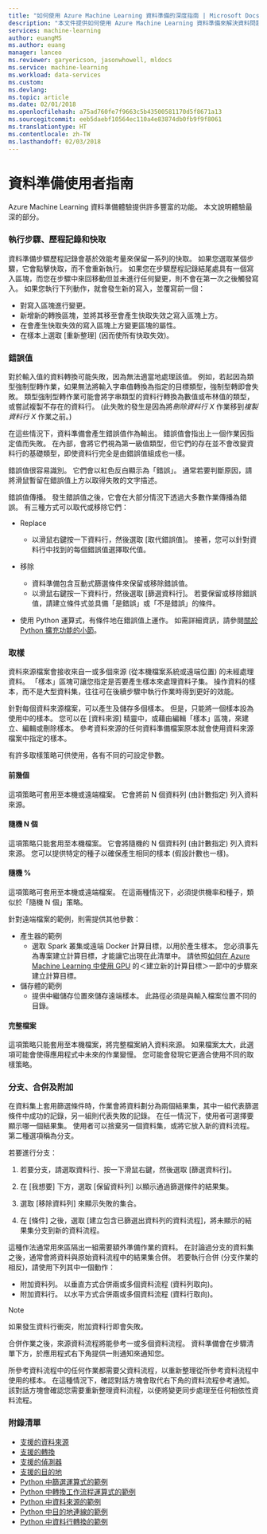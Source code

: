 ```yaml
---
title: "如何使用 Azure Machine Learning 資料準備的深度指南 | Microsoft Docs"
description: "本文件提供如何使用 Azure Machine Learning 資料準備來解決資料問題的概觀和詳細資料"
services: machine-learning
author: euangMS
ms.author: euang
manager: lanceo
ms.reviewer: garyericson, jasonwhowell, mldocs
ms.service: machine-learning
ms.workload: data-services
ms.custom: 
ms.devlang: 
ms.topic: article
ms.date: 02/01/2018
ms.openlocfilehash: a75ad760fe7f9663c5b43500581170d5f8671a13
ms.sourcegitcommit: eeb5daebf10564ec110a4e83874db0fb9f9f8061
ms.translationtype: HT
ms.contentlocale: zh-TW
ms.lasthandoff: 02/03/2018
---
```

# <a name="data-preparations-user-guide"></a>資料準備使用者指南 
Azure Machine Learning 資料準備體驗提供許多豐富的功能。 本文說明體驗最深的部分。

### <a name="step-execution-history-and-caching"></a>執行步驟、歷程記錄和快取 
資料準備步驟歷程記錄會基於效能考量來保留一系列的快取。 如果您選取某個步驟，它會點擊快取，而不會重新執行。 如果您在步驟歷程記錄結尾處具有一個寫入區塊，而您在步驟中來回移動但並未進行任何變更，則不會在第一次之後觸發寫入。 如果您執行下列動作，就會發生新的寫入，並覆寫前一個：

- 對寫入區塊進行變更。
- 新增新的轉換區塊，並將其移至會產生快取失效之寫入區塊上方。
- 在會產生快取失效的寫入區塊上方變更區塊的屬性。
- 在樣本上選取 [重新整理] (因而使所有快取失效)。

### <a name="error-values"></a>錯誤值

對於輸入值的資料轉換可能失敗，因為無法適當地處理該值。 例如，若起因為類型強制型轉作業，如果無法將輸入字串值轉換為指定的目標類型，強制型轉即會失敗。 類型強制型轉作業可能會將字串類型的資料行轉換為數值或布林值的類型，或嘗試複製不存在的資料行。 (此失敗的發生是因為將*刪除資料行 X* 作業移到*複製資料行 X* 作業之前。)

在這些情況下，資料準備會產生錯誤值作為輸出。 錯誤值會指出上一個作業因指定值而失敗。 在內部，會將它們視為第一級值類型，但它們的存在並不會改變資料行的基礎類型，即使資料行完全是由錯誤值組成也一樣。

錯誤值很容易識別。 它們會以紅色反白顯示為「錯誤」。 通常若要判斷原因，請將滑鼠暫留在錯誤值上方以取得失敗的文字描述。

錯誤值傳播。 發生錯誤值之後，它會在大部分情況下透過大多數作業傳播為錯誤。 有三種方式可以取代或移除它們：

* Replace
    -  以滑鼠右鍵按一下資料行，然後選取 [取代錯誤值]。 接著，您可以針對資料行中找到的每個錯誤值選擇取代值。

* 移除
    - 資料準備包含互動式篩選條件來保留或移除錯誤值。
    - 以滑鼠右鍵按一下資料行，然後選取 [篩選資料行]。 若要保留或移除錯誤值，請建立條件式並具備「是錯誤」或「不是錯誤」的條件。

* 使用 Python 運算式，有條件地在錯誤值上運作。 如需詳細資訊，請參閱[關於 Python 擴充功能的小節](data-prep-python-extensibility-overview.md)。

### <a name="sampling"></a>取樣
資料來源檔案會接收來自一或多個來源 (從本機檔案系統或遠端位置) 的未經處理資料。 「樣本」區塊可讓您指定是否要產生樣本來處理資料子集。 操作資料的樣本，而不是大型資料集，往往可在後續步驟中執行作業時得到更好的效能。

針對每個資料來源檔案，可以產生及儲存多個樣本。 但是，只能將一個樣本設為使用中的樣本。 您可以在 [資料來源] 精靈中，或藉由編輯「樣本」區塊，來建立、編輯或刪除樣本。 參考資料來源的任何資料準備檔案原本就會使用資料來源檔案中指定的樣本。

有許多取樣策略可供使用，各有不同的可設定參數。

#### <a name="top"></a>前幾個
這項策略可套用至本機或遠端檔案。 它會將前 N 個資料列 (由計數指定) 列入資料來源。

#### <a name="random-n"></a>隨機 N 個 
這項策略只能套用至本機檔案。 它會將隨機的 N 個資料列 (由計數指定) 列入資料來源。 您可以提供特定的種子以確保產生相同的樣本 (假設計數也一樣)。

#### <a name="random-"></a>隨機 % 
這項策略可套用至本機或遠端檔案。 在這兩種情況下，必須提供機率和種子，類似於「隨機 N 個」策略。

針對遠端檔案的範例，則需提供其他參數：

- 產生器的範例 
  - 選取 Spark 叢集或遠端 Docker 計算目標，以用於產生樣本。 您必須事先為專案建立計算目標，才能讓它出現在此清單中。 請依照[如何在 Azure Machine Learning 中使用 GPU](how-to-use-gpu.md) 的＜建立新的計算目標＞一節中的步驟來建立計算目標。
- 儲存體的範例 
  - 提供中繼儲存位置來儲存遠端樣本。 此路徑必須是與輸入檔案位置不同的目錄。

#### <a name="full-file"></a>完整檔案 
這項策略只能套用至本機檔案，將完整檔案納入資料來源。 如果檔案太大，此選項可能會使得應用程式中未來的作業變慢。 您可能會發現它更適合使用不同的取樣策略。


### <a name="fork-merge-and-append"></a>分支、合併及附加

在資料集上套用篩選條件時，作業會將資料劃分為兩個結果集，其中一組代表篩選條件中成功的記錄，另一組則代表失敗的記錄。 在任一情況下，使用者可選擇要顯示哪一個結果集。 使用者可以捨棄另一個資料集，或將它放入新的資料流程。 第二種選項稱為分支。

若要進行分支： 
1. 若要分支，請選取資料行、按一下滑鼠右鍵，然後選取 [篩選資料行]。

2. 在 [我想要] 下方，選取 [保留資料列] 以顯示通過篩選條件的結果集。

3. 選取 [移除資料列] 來顯示失敗的集合。

4. 在 [條件] 之後，選取 [建立包含已篩選出資料列的資料流程]，將未顯示的結果集分支到新的資料流程。


這種作法通常用來區隔出一組需要額外準備作業的資料。 在討論過分支的資料集之後，通常會將資料與原始資料流程中的結果集合併。 若要執行合併 (分支作業的相反)，請使用下列其中一個動作：

- 附加資料列。 以垂直方式合併兩或多個資料流程 (資料列取向)。 
- 附加資料行。 以水平方式合併兩或多個資料流程 (資料行取向)。


>[!NOTE]
>如果發生資料行衝突，附加資料行即會失敗。


合併作業之後，來源資料流程將能參考一或多個資料流程。 資料準備會在步驟清單下方，於應用程式右下角提供一則通知來通知您。


所參考資料流程中的任何作業都需要父資料流程，以重新整理從所參考資料流程中使用的樣本。 在這種情況下，確認對話方塊會取代右下角的資料流程參考通知。 該對話方塊會確認您需要重新整理資料流程，以便將變更同步處理至任何相依性資料流程。

### <a name="list-of-appendices"></a>附錄清單 
* [支援的資料來源](data-prep-appendix2-supported-data-sources.md)  
* [支援的轉換](data-prep-appendix3-supported-transforms.md)  
* [支援的偵測器](data-prep-appendix4-supported-inspectors.md)  
* [支援的目的地](data-prep-appendix5-supported-destinations.md)  
* [Python 中篩選運算式的範例](data-prep-appendix6-sample-filter-expressions-python.md)  
* [Python 中轉換工作流程運算式的範例](data-prep-appendix7-sample-transform-data-flow-python.md)  
* [Python 中資料來源的範例](data-prep-appendix8-sample-source-connections-python.md)  
* [Python 中目的地連線的範例](data-prep-appendix9-sample-destination-connections-python.md)  
* [Python 中資料行轉換的範例](data-prep-appendix10-sample-custom-column-transforms-python.md)  
